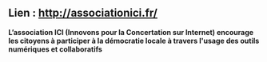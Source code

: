 <!--

---
title: Association ICI
description: L’association ICI (Innovons pour la Concertation sur Internet) encourage les citoyens à participer à la démocratie locale à travers l'usage des outils numériques et collaboratifs
image_url: https://github.com/multibao/contributions/blob/master/media/association-ici.jpg?raw=true
---

-->

## Lien : http://associationici.fr/

**L’association ICI (Innovons pour la Concertation sur Internet) encourage les citoyens à participer à la démocratie locale à travers l'usage des outils numériques et collaboratifs**
